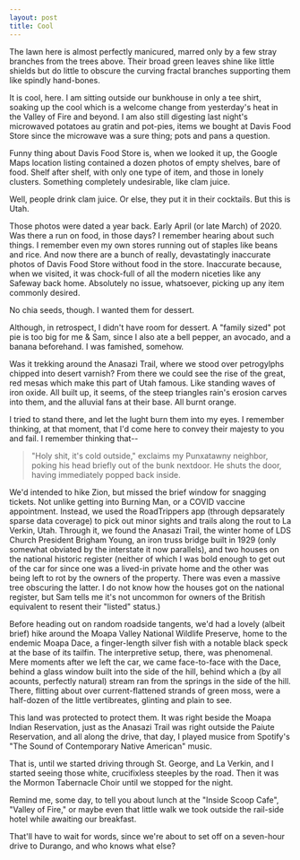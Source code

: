 ```yaml
---
layout: post
title: Cool
---
```


The lawn here is almost perfectly manicured, marred only by a few stray branches from the trees above. Their broad green leaves shine like little shields but do little to obscure the curving fractal branches supporting them like spindly hand-bones.

It is cool, here. I am sitting outside our bunkhouse in only a tee shirt, soaking up the cool which is a welcome change from yesterday's heat in the Valley of Fire and beyond. I am also still digesting last night's microwaved potatoes au gratin and pot-pies, items we bought at Davis Food Store since the microwave was a sure thing; pots and pans a question.

Funny thing about Davis Food Store is, when we looked it up, the Google Maps location listing contained a dozen photos of empty shelves, bare of food. Shelf after shelf, with only one type of item, and those in lonely clusters. Something completely undesirable, like clam juice.

Well, people drink clam juice. Or else, they put it in their cocktails. But this is Utah.

Those photos were dated a year back. Early April (or late March) of 2020. Was there a run on food, in those days? I remember hearing about such things. I remember even my own stores running out of staples like beans and rice. And now there are a bunch of really, devastatingly inaccurate photos of Davis Food Store without food in the store. Inaccurate because, when we visited, it was chock-full of all the modern niceties like any Safeway back home. Absolutely no issue, whatsoever, picking up any item commonly desired.

No chia seeds, though. I wanted them for dessert.

Although, in retrospect, I didn't have room for dessert. A "family sized" pot pie is too big for me & Sam, since I also ate a bell pepper, an avocado, and a banana beforehand. I was famished, somehow.

Was it trekking around the Anasazi Trail, where we stood over petrogylphs chipped into desert varnish? From there we could see the rise of the great, red mesas which make this part of Utah famous. Like standing waves of iron oxide. All built up, it seems, of the steep triangles rain's erosion carves into them, and the alluvial fans at their base. All burnt orange.

I tried to stand there, and let the lught burn them into my eyes. I remember thinking, at that moment, that I'd come here to convey their majesty to you and fail. I remember thinking that--

> "Holy shit, it's cold outside," exclaims my Punxatawny neighbor, poking his head briefly out of the bunk nextdoor. He shuts the door, having immediately popped back inside.

We'd intended to hike Zion, but missed the brief window for snagging tickets. Not unlike getting into Burning Man, or a COVID vaccine appointment. Instead, we used the RoadTrippers app (through depsarately sparse data coverage) to pick out minor sights and trails along the rout to La Verkin, Utah. Through it, we found the Anasazi Trail, the winter home of LDS Church President Brigham Young, an iron truss bridge built in 1929 (only somewhat obviated by the interstate it now parallels), and two houses on the national historic register (neither of which I was bold enough to get out of the car for since one was a lived-in private home and the other was being left to rot by the owners of the property. There was even a massive tree obscuring the latter. I do not know how the houses got on the national register, but Sam tells me it's not uncommon for owners of the British equivalent to resent their "listed" status.)

Before heading out on random roadside tangents, we'd had a lovely (albeit brief) hike around the Moapa Valley National Wildlife Preserve, home to the endemic Moapa Dace, a finger-length silver fish with a notable black speck at the base of its tailfin. The interpretive setup, there, was phenomenal. Mere moments after we left the car, we came face-to-face with the Dace, behind a glass window built into the side of the hill, behind which a (by all acounts, perfectly natural) stream ran from the springs in the side of the hill. There, flitting about over current-flattened strands of green moss, were a half-dozen of the little vertibreates, glinting and plain to see.

This land was protected to protect them. It was right beside the Moapa Indian Reservation, just as the Anasazi Trail was right outside the Paiute Reservation, and all along the drive, that day, I played musice from Spotify's "The Sound of Contemporary Native American" music.

That is, until we started driving through St. George, and La Verkin, and I started seeing those white, crucifixless steeples by the road. Then it was the Mormon Tabernacle Choir until we stopped for the night.

Remind me, some day, to tell you about lunch at the "Inside Scoop Cafe", "Valley of Fire," or maybe even that little walk we took outside the rail-side hotel while awaiting our breakfast.

That'll have to wait for words, since we're about to set off on a seven-hour drive to Durango, and who knows what else?
